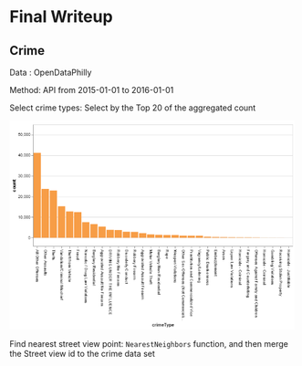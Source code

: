 # Final Writeup



## Crime

Data : OpenDataPhilly

Method: API from 2015-01-01 to 2016-01-01

Select crime types: Select by the Top 20 of the aggregated count

<img src="exploratory/writeup_img_repositpry/crimeselection.png" alt="drawing" width="500"/>

Find nearest street view point: `NearestNeighbors` function, and then merge the Street view id to the crime data set

